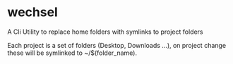 # wechsel
A Cli Utility to replace home folders with symlinks to project folders

Each project is a set of folders (Desktop, Downloads ...), on project change these will be symlinked to ~/$(folder_name).
